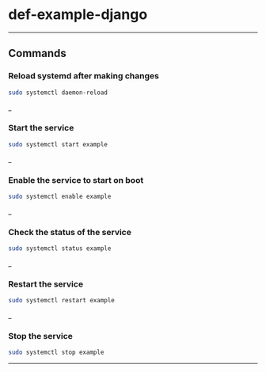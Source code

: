 # def-example-django

___  
## Commands  

### Reload systemd after making changes  
```bash
sudo systemctl daemon-reload  
```  
_  

### Start the service  
```bash
sudo systemctl start example  
```  
_  

### Enable the service to start on boot  
```bash
sudo systemctl enable example  
```  
_  

### Check the status of the service  
```bash
sudo systemctl status example  
```  
_  

### Restart the service  
```bash
sudo systemctl restart example  
```  
_  

### Stop the service  
```bash
sudo systemctl stop example  
```  
___
